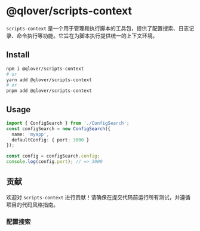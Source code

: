 # @qlover/scripts-context

`scripts-context` 是一个用于管理和执行脚本的工具包，提供了配置搜索、日志记录、命令执行等功能。它旨在为脚本执行提供统一的上下文环境。

## Install

```bash
npm i @qlover/scripts-context
# or
yarn add @qlover/scripts-context
# or
pnpm add @qlover/scripts-context
```

## Usage

```typescript
import { ConfigSearch } from './ConfigSearch';
const configSearch = new ConfigSearch({
  name: 'myapp',
  defaultConfig: { port: 3000 }
});

const config = configSearch.config;
console.log(config.port); // => 3000
```

## 贡献

欢迎对 `scripts-context` 进行贡献！请确保在提交代码前运行所有测试，并遵循项目的代码风格指南。

### 配置搜索

